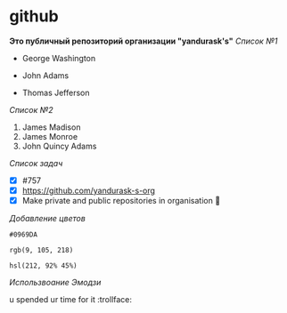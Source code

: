 # github
**Это публичный репозиторий организации "yandurask's"**
*Список №1* 
- George Washington
* John Adams
+ Thomas Jefferson

*Список №2*
1. James Madison
2. James Monroe 
3. John Quincy Adams

*Список задач*
- [x] #757
- [x] https://github.com/yandurask-s-org
- [x] Make private and public repositories in organisation :tada:

*Добавление цветов*

`#0969DA`

`rgb(9, 105, 218)`

`hsl(212, 92% 45%)`

*Использвоание Эмодзи*

u spended ur time for it :trollface:

